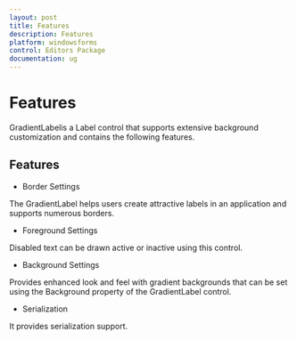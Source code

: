 ```yaml
---
layout: post
title: Features
description: Features
platform: windowsforms
control: Editors Package
documentation: ug
---
```



# Features

GradientLabelis a Label control that supports extensive background customization and contains the following features.

## Features

* Border Settings

The GradientLabel helps users create attractive labels in an application and supports numerous borders.

* Foreground Settings

Disabled text can be drawn active or inactive using this control.

* Background Settings

Provides enhanced look and feel with gradient backgrounds that can be set using the Background property of the GradientLabel control.

* Serialization

It provides serialization support.

